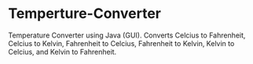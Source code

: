 # Temperture-Converter
Temperature Converter using Java (GUI). Converts Celcius to Fahrenheit, Celcius to Kelvin, Fahrenheit to Celcius, Fahrenheit to Kelvin, Kelvin to Celcius, and Kelvin to Fahrenheit. 
